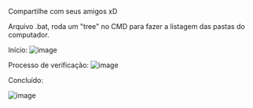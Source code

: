 Compartilhe com seus amigos xD

Arquivo .bat, roda um "tree" no CMD para fazer a listagem das pastas do computador.

Início:
![image](https://github.com/user-attachments/assets/ffc7f289-cab3-4557-8d18-d26674b6d925)

Processo de verificação:
![image](https://github.com/user-attachments/assets/bfbc5881-b075-49fe-861d-e20a39ebfce6)

Concluído:

![image](https://github.com/user-attachments/assets/c226c08e-69eb-4ad8-9c58-dd78e6cfd0b3)
